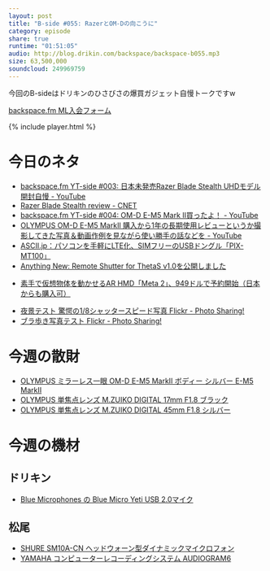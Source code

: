```yaml
---
layout: post
title: "B-side #055: RazerとOM-Dの向こうに"
category: episode
share: true
runtime: "01:51:05"
audio: http://blog.drikin.com/backspace/backspace-b055.mp3
size: 63,500,000
soundcloud: 249969759
---
```

今回のB-sideはドリキンのひさびさの爆買ガジェット自慢トークですw


[backspace.fm ML入会フォーム](http://backspace.us11.list-manage.com/subscribe?u=09c933bd3997c1d16dbed156a&id=84b6529b91)

{% include player.html %}

# 今日のネタ
* [backspace.fm YT-side #003: 日本未発売Razer Blade Stealth UHDモデル開封自慢 - YouTube](https://www.youtube.com/watch?v=Z6fOc69mCUA)
* [Razer Blade Stealth review - CNET](http://www.cnet.com/products/razer-blade-stealth/)
* [backspace.fm YT-side #004: OM-D E-M5 Mark II買ったよ！ - YouTube](https://www.youtube.com/watch?v=lxqW8cCaM4I)
* [OLYMPUS OM-D E-M5 MarkII 購入から1年の長期使用レビューというか撮影してきた写真＆動画作例を見ながら使い勝手の話などを - YouTube](https://www.youtube.com/watch?v=5EskgOHkpcI)
* [ASCII.jp：パソコンを手軽にLTE化、SIMフリーのUSBドングル「PIX-MT100」](http://ascii.jp/elem/000/001/124/1124866/)
* [Anything New: Remote Shutter for ThetaS v1.0を公開しました](http://yuichi-dev.blogspot.jp/2016/02/remote-shutter-for-thetas-v1.html)
- [素手で仮想物体を動かせるAR HMD「Meta 2」、949ドルで予約開始（日本からも購入可）](http://www.itmedia.co.jp/news/articles/1603/03/news094.html)
* [夜景テスト 驚愕の1/8シャッタースピード写真  Flickr - Photo Sharing!](https://www.flickr.com/photos/drikin/25460918685/in/dateposted-public/)
* [ブラ歩き写真テスト  Flickr - Photo Sharing!](https://www.flickr.com/photos/drikin/25342474612/in/dateposted-public/)

# 今週の散財
* [OLYMPUS ミラーレス一眼 OM-D E-M5 MarkII ボディー シルバー E-M5 MarkII](http://amzn.to/218lE1S)
* [OLYMPUS 単焦点レンズ M.ZUIKO DIGITAL 17mm F1.8 ブラック](http://amzn.to/1QWLgz6)
* [OLYMPUS 単焦点レンズ M.ZUIKO DIGITAL 45mm F1.8 シルバー](http://amzn.to/24EOcEI)

# 今週の機材

## ドリキン
* [Blue Microphones の Blue Micro Yeti USB 2.0マイク](http://amzn.to/1QWLhTS)

## 松尾
* [SHURE  SM10A-CN ヘッドウォーン型ダイナミックマイクロフォン](http://amzn.to/1LXIGkV) 
* [YAMAHA コンピューターレコーディングシステム AUDIOGRAM6](http://amzn.to/1Rsyq5W)
